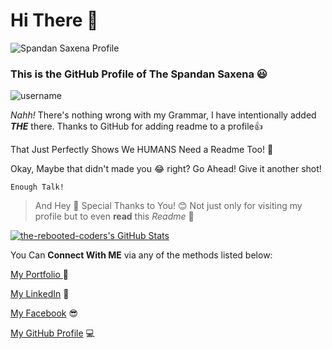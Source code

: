 # Hi There 👋

![Spandan Saxena Profile](https://i.ibb.co/mXjqF2t/banner-1.png)

### This is the GitHub Profile of **The** Spandan Saxena 😃

![username](https://media.giphy.com/media/LqsUJ3sF6hao0BDIHJ/giphy.gif)

*Nahh!* There's nothing wrong with my Grammar, I have intentionally added ***THE*** there. Thanks to GitHub for adding readme to a profile👍

That Just Perfectly Shows We HUMANS Need a Readme Too! 🤔

Okay, Maybe that didn't made you 😂 right? Go Ahead! Give it another shot!

    Enough Talk! 
  
> And Hey 👋 Special Thanks to You! 😊 Not just only for visiting my profile
> but to even **read** this *Readme* 📔


[![the-rebooted-coders's GitHub Stats](https://github-readme-stats.vercel.app/api?username=the-rebooted-coder&show_icons=true)](https://github.com/the-rebooted-coder)

You Can **Connect With ME** via any of the methods listed below:

[My Portfolio ](https://spandansaxena.codes/) 📖

[My LinkedIn](https://www.linkedin.com/in/spandn/) 🔗

[My Facebook](https://www.facebook.com/spandn.saxena/) 😎

[My GitHub Profile](https://github.com/the-rebooted-coder) 💻
